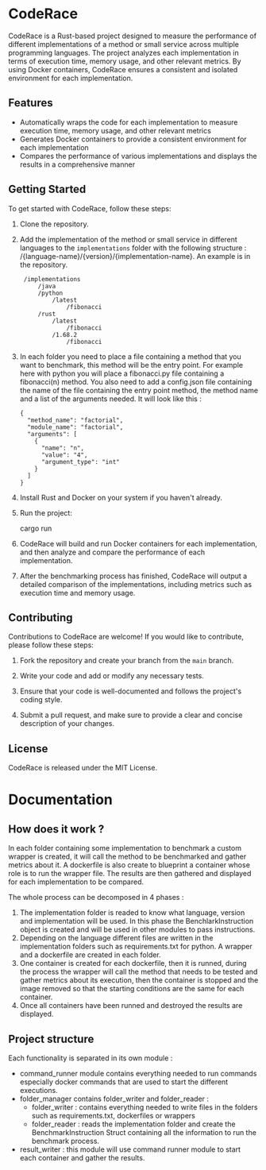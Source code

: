 # CodeRace

CodeRace is a Rust-based project designed to measure the performance of different implementations of a method or small service across multiple programming languages. The project analyzes each implementation in terms of execution time, memory usage, and other relevant metrics. By using Docker containers, CodeRace ensures a consistent and isolated environment for each implementation.

## Features

- Automatically wraps the code for each implementation to measure execution time, memory usage, and other relevant metrics
- Generates Docker containers to provide a consistent environment for each implementation
- Compares the performance of various implementations and displays the results in a comprehensive manner

## Getting Started

To get started with CodeRace, follow these steps:

1. Clone the repository.

2. Add the implementation of the method or small service in different languages to the `implementations` folder with the following structure : /{language-name}/{version}/{implementation-name}. An example is in the repository. 
        
        /implementations
            /java
            /python
                /latest
                    /fibonacci
            /rust
                /latest
                    /fibonacci
                /1.68.2
                    /fibonacci

3. In each folder you need to place a file containing a method that you want to benchmark, this method will be the entry point. For example here with
python you will place a fibonacci.py file containing a fibonacci(n) method.
You also need to add a config.json file containing the name of the file containing the entry point method, the method name and a list of the arguments needed.
It will look like this : 

       {
         "method_name": "factorial",
         "module_name": "factorial",
         "arguments": [
           {
             "name": "n",
             "value": "4",
             "argument_type": "int"
           }
         ]
       }

4. Install Rust and Docker on your system if you haven't already.

5. Run the project:

    
    cargo run


6. CodeRace will build and run Docker containers for each implementation, and then analyze and compare the performance of each implementation.

7. After the benchmarking process has finished, CodeRace will output a detailed comparison of the implementations, including metrics such as execution time and memory usage.

## Contributing

Contributions to CodeRace are welcome! If you would like to contribute, please follow these steps:

1. Fork the repository and create your branch from the `main` branch.

2. Write your code and add or modify any necessary tests.

3. Ensure that your code is well-documented and follows the project's coding style.

4. Submit a pull request, and make sure to provide a clear and concise description of your changes.

## License

CodeRace is released under the MIT License.

# Documentation

## How does it work ?

In each folder containing some implementation to benchmark a custom wrapper is created, it will call the method to be benchmarked and gather metrics about it.
A dockerfile is also create to blueprint a container whose role is to run the wrapper file. The results are then gathered and displayed for each implementation to be compared.

The whole process can be decomposed in 4 phases : 

1. The implementation folder is readed to know what language, version and implementation will be used. In this phase the BenchlarkInstruction object is created and will be used in other modules to pass instructions.
2. Depending on the language different files are written in the implementation folders such as requirements.txt for python. A wrapper and a dockerfile are created in each folder.
3. One container is created for each dockerfile, then it is runned, during the process the wrapper will call the method that needs to be tested and gather metrics about its execution, then the container is stopped and the image removed so that the starting conditions are the same for each container.
4. Once all containers have been runned and destroyed the results are displayed.
## Project structure

Each functionality is separated in its own module : 

* command_runner module contains everything needed to run commands especially docker commands that are used to start the different executions.
* folder_manager contains folder_writer and folder_reader :
  * folder_writer : contains everything needed to write files in the folders such as requirements.txt, dockerfiles or wrappers
  * folder_reader : reads the implementation folder and create the BenchmarkInstruction Struct containing all the information to run the benchmark process.
* result_writer : this module will use command runner module to start each container and gather the results.
